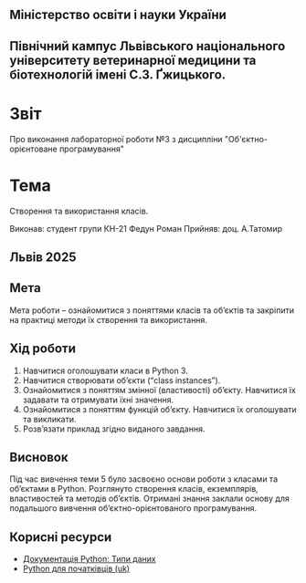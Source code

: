 ## Міністерство освіти і науки України

## Північний кампус Львівського національного університету ветеринарної медицини та біотехнологій імені С.З. Ґжицького.

# Звіт
Про виконання лабораторної роботи №3 з дисципліни "Об'єктно-орієнтоване програмування"

# Тема
Створення та використання класів.

Виконав: студент групи КН-21 Федун Роман
Прийняв: доц. А.Татомир

## Львів 2025

## Мета
Мета роботи – ознайомитися з поняттями класів та об’єктів та закріпити
на практиці методи їх створення та використання.

## Хід роботи

1. Навчитися оголошувати класи в Python 3.
2. Навчитися створювати об’єкти (“class instances”).
3. Ознайомитися з поняттям змінної (властивості) обʼєкту. Навчитися їх
задавати та отримувати їхні значення.
4. Ознайомитися з поняттям функцій об’єкту. Навчитися їх оголошувати
та викликати.
5. Розв’язати приклад згідно виданого завдання.

## Висновок

Під час вивчення теми 5 було засвоєно основи роботи з класами та об’єктами в Python. Розглянуто створення класів, екземплярів, властивостей та методів об’єктів. Отримані знання заклали основу для подальшого вивчення об’єктно-орієнтованого програмування.

## Корисні ресурси

- [Документація Python: Типи даних](https://www.learnpython.org/en/Variables_and_Types)
- [Python для початківців (uk)](https://uk.wikipedia.org/wiki/Python)